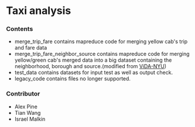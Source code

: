 # Taxi analysis

### Contents
* merge_trip_fare contains mapreduce code for merging yellow cab's trip and fare data
* merge_trip_fare_neighbor_source contains mapreduce code for merging yellow/green cab's merged data into a big dataset containing the neighborhood, borough and source.(modified from [ViDA-NYU](https://github.com/ViDA-NYU/aws_taxi))
* test_data contains datasets for input test as well as output check.
* legacy_code contains files no longer supported.

### Contributor
* Alex Pine
* Tian Wang
* Israel Malkin
